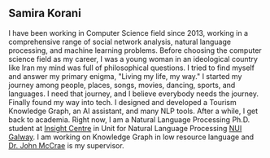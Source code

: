 
## Samira Korani

I have been working in Computer Science field since 2013, working in a comprehensive range of social network analysis, natural language processing, and machine learning problems. Before choosing the computer science field as my career, I was a young woman in an ideological country like Iran my mind was full of philosophical questions. I tried to find myself and answer my primary enigma, "Living my life, my way." I started my journey among people, places, songs, movies, dancing, sports, and languages. I need that journey, and I believe everybody needs the journey. Finally found my way into tech. I designed and developed a Tourism Knowledge Graph, an AI assistant, and many NLP tools. After a while, I get back to academia. Right now, I am a Natural Language Processing Ph.D. student at [Insight Centre](https://www.insight-centre.org/) in Unit for Natural Language Processing [NUI Galway](https://www.nuigalway.ie/). I am working on Knowledge Graph in low resource language and [Dr. John McCrae](https://john.mccr.ae/) is my supervisor.
